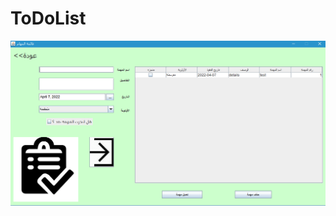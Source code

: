 # ToDoList
	
![alt text](https://github.com/mohammedmoulla/ToDoList/blob/master/Task%20Manager.png?raw=true)
